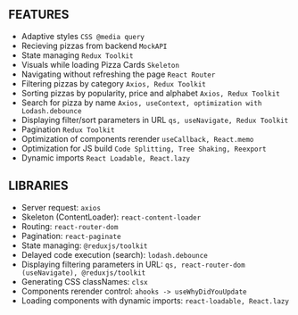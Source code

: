 ## FEATURES

- Adaptive styles `CSS @media query`
- Recieving pizzas from backend `MockAPI`
- State managing `Redux Toolkit`
- Visuals while loading Pizza Cards `Skeleton`
- Navigating without refreshing the page `React Router`
- Filtering pizzas by category `Axios, Redux Toolkit`
- Sorting pizzas by popularity, price and alphabet `Axios, Redux Toolkit`
- Search for pizza by name `Axios, useContext, optimization with Lodash.debounce`
- Displaying filter/sort parameters in URL `qs, useNavigate, Redux Toolkit`
- Pagination `Redux Toolkit`
- Optimization of components rerender `useCallback, React.memo`
- Optimization for JS build `Code Splitting, Tree Shaking, Reexport`
- Dynamic imports `React Loadable, React.lazy`

## LIBRARIES

- Server request: `axios`
- Skeleton (ContentLoader): `react-content-loader`
- Routing: `react-router-dom`
- Pagination: `react-paginate`
- State managing: `@reduxjs/toolkit`
- Delayed code execution (search): `lodash.debounce`
- Displaying filtering parameters in URL: `qs, react-router-dom (useNavigate), @reduxjs/toolkit`
- Generating CSS classNames: `clsx`
- Components rerender control: `ahooks -> useWhyDidYouUpdate`
- Loading components with dynamic imports: `react-loadable, React.lazy`
